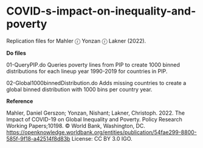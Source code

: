 # COVID-s-impact-on-inequality-and-poverty

Replication files for Mahler ⓡ Yonzan ⓡ Lakner (2022).


**Do files**

01-QueryPIP.do
  Queries poverty lines from PIP to create 1000 binned distributions for each lineup year 1990-2019 for countries in PIP.
  
02-Global1000binnedDistribution.do
  Adds missing countries to create a global binned distribution with 1000 bins per country year.

**Reference**

Mahler, Daniel Gerszon; Yonzan, Nishant; Lakner, Christoph. 2022. The Impact of COVID-19 on Global Inequality and Poverty. Policy Research Working Papers;10198. © World Bank, Washington, DC. https://openknowledge.worldbank.org/entities/publication/54fae299-8800-585f-9f18-a42514f8d83b License: CC BY 3.0 IGO.
